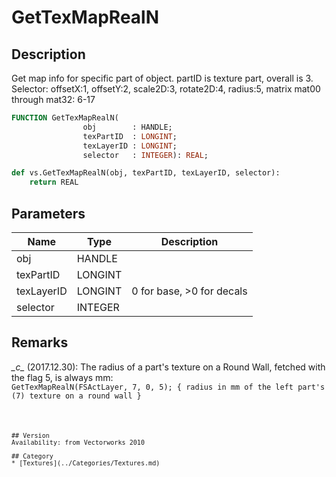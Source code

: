 # GetTexMapRealN

## Description
Get map info for specific part of object. partID is texture part, overall is 3. Selector: offsetX:1, offsetY:2, scale2D:3, rotate2D:4, radius:5, matrix mat00 through mat32: 6-17

```pascal
FUNCTION GetTexMapRealN(
				obj        : HANDLE;
				texPartID  : LONGINT;
				texLayerID : LONGINT;
				selector   : INTEGER): REAL;
```

```python
def vs.GetTexMapRealN(obj, texPartID, texLayerID, selector):
    return REAL
```

## Parameters
|Name|Type|Description|
|---|---|---|
|obj|HANDLE|   |
|texPartID|LONGINT|   |
|texLayerID|LONGINT|0 for base, &gt;0 for decals|
|selector|INTEGER|   |

## Remarks
*\_c\_* (2017.12.30): 
The radius of a part's texture on a Round Wall, fetched with the flag 5, is always mm:
<code lang="vs">
GetTexMapRealN(FSActLayer, 7, 0, 5); { radius in mm of the left part's (7) texture on a round wall }
```

## Version
Availability: from Vectorworks 2010

## Category
* [Textures](../Categories/Textures.md)
